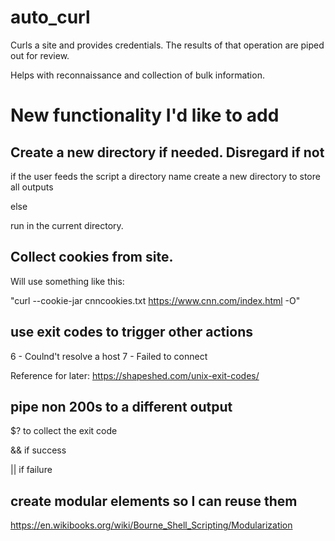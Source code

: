 # auto_curl
Curls a site and provides credentials. The results of that operation are piped out for review.  

Helps with reconnaissance and collection of bulk information. 

# New functionality I'd like to add 

## Create a new directory if needed. Disregard if not 

if the user feeds the script a directory name create a new directory to store all outputs

else 

run in the current directory. 

## Collect cookies from site.

Will use something like this:  

"curl --cookie-jar cnncookies.txt https://www.cnn.com/index.html -O" 

## use exit codes to trigger other actions 

6 - Coulnd't resolve a host 
7 - Failed to connect 

Reference for later: https://shapeshed.com/unix-exit-codes/ 

## pipe non 200s to a different output 

$? to collect the exit code 

&&  if success 

|| if failure 

## create modular elements so I can reuse them 

https://en.wikibooks.org/wiki/Bourne_Shell_Scripting/Modularization 
